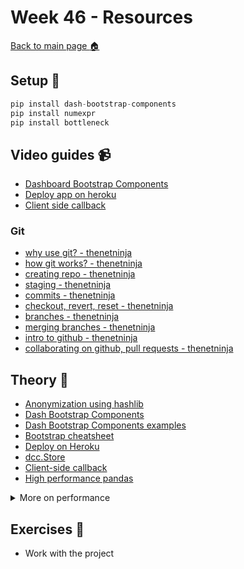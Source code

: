 # Week 46 - Resources

[Back to main page :house:](https://github.com/pr0fez/AI24-Databehandling)

## Setup :wrench:
```py
pip install dash-bootstrap-components
pip install numexpr
pip install bottleneck
```

## Video guides :video_camera:

- [Dashboard Bootstrap Components](https://www.youtube.com/watch?v=0mfIK8zxUds)
- [Deploy app on heroku](https://www.youtube.com/watch?v=b-M2KQ6_bM4)
- [Client side callback](https://www.youtube.com/watch?v=wHUzUHTPfo0)

### Git
- [why use git? - thenetninja](https://www.youtube.com/watch?v=3RjQznt-8kE&list=PL4cUxeGkcC9goXbgTDQ0n_4TBzOO0ocPR)
- [how git works? - thenetninja](https://www.youtube.com/watch?v=iNP_KmOFqXs&list=PL4cUxeGkcC9goXbgTDQ0n_4TBzOO0ocPR&index=3)
- [creating repo - thenetninja](https://www.youtube.com/watch?v=v0Ch3yWQ-Zc&list=PL4cUxeGkcC9goXbgTDQ0n_4TBzOO0ocPR&index=4)
- [staging - thenetninja](https://www.youtube.com/watch?v=KngvG8WzYLU&list=PL4cUxeGkcC9goXbgTDQ0n_4TBzOO0ocPR&index=5)
- [commits - thenetninja](https://www.youtube.com/watch?v=Fhgga2s_RmM&list=PL4cUxeGkcC9goXbgTDQ0n_4TBzOO0ocPR&index=6)
- [checkout, revert, reset - thenetninja](https://www.youtube.com/watch?v=RIYrfkZjWmA&list=PL4cUxeGkcC9goXbgTDQ0n_4TBzOO0ocPR&index=7)
- [branches - thenetninja](https://www.youtube.com/watch?v=QV0kVNvkMxc&list=PL4cUxeGkcC9goXbgTDQ0n_4TBzOO0ocPR&index=8)
- [merging branches - thenetninja](https://www.youtube.com/watch?v=XX-Kct0PfFc&list=PL4cUxeGkcC9goXbgTDQ0n_4TBzOO0ocPR&index=9)
- [intro to github - thenetninja](https://www.youtube.com/watch?v=fQLK8Ib_SKk&list=PL4cUxeGkcC9goXbgTDQ0n_4TBzOO0ocPR&index=10)
- [collaborating on github, pull requests - thenetninja](https://www.youtube.com/watch?v=MnUd31TvBoU&list=PL4cUxeGkcC9goXbgTDQ0n_4TBzOO0ocPR&index=11)

## Theory :book:

- [Anonymization using hashlib](https://towardsdatascience.com/anonymise-sensitive-data-in-a-pandas-dataframe-column-with-hashlib-8e7ef397d91f)
- [Dash Bootstrap Components](https://dash-bootstrap-components.opensource.faculty.ai/docs/)
- [Dash Bootstrap Components examples](https://dash-bootstrap-components.opensource.faculty.ai/examples/)
- [Bootstrap cheatsheet](https://hackerthemes.com/bootstrap-cheatsheet/)
- [Deploy on Heroku](https://dash.plotly.com/deployment)
- [dcc.Store](https://dash.plotly.com/sharing-data-between-callbacks)
- [Client-side callback](https://dash.plotly.com/clientside-callbacks)
- [High performance pandas](https://pandas.pydata.org/pandas-docs/stable/user_guide/enhancingperf.html)


<details>
<summary> More on performance</summary>

Some of these packages will be touched later on during the education, but mostly they are for reference when needed in your future work. However note that you should always consider readability, fast development. High performance should be considered when the situation requires it, so that it doesn't slow down the development.

- [Numexpr](https://github.com/pydata/numexpr)
- [Cython](https://cython.readthedocs.io/en/latest/src/tutorial/cython_tutorial.html)
- [Dask](https://dask.org/)
- [Numba](http://numba.pydata.org/)
- [Vaex](https://vaex.io/)

</details>

## Exercises :running:

- Work with the project